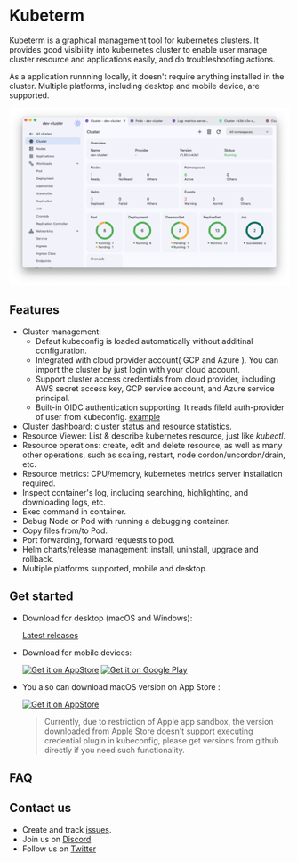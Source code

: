 # Kubeterm

Kubeterm is a graphical management tool for kubernetes clusters. It provides good visibility into kubernetes cluster to enable user manage cluster resource and applications easily, and do troubleshooting actions.

As a application runnning locally, it doesn't require anything installed in the cluster. Multiple platforms, including desktop and mobile device, are supported.

![screenshot](images/screenshot.png)

## Features

- Cluster management:
  - Defaut kubeconfig is loaded automatically without additinal configuration.
  - Integrated with cloud provider account( GCP and Azure ). You can import the cluster by just login with your cloud account. 
  - Support cluster access credentials from cloud provider, including AWS secret access key, GCP service account, and Azure service principal.
  - Built-in OIDC authentication supporting. It reads fileld auth-provider of user from kubeconfig. [example](https://github.com/kbterm/kubeterm/issues/9#issuecomment-2480673477)
- Cluster dashboard: cluster status and resource statistics.
- Resource Viewer: List & describe kubernetes resource, just like *kubectl*.
- Resource operations: create, edit and delete resource, as well as many other operations, such as scaling, restart, node cordon/uncordon/drain, etc.
- Resource metrics: CPU/memory, kubernetes metrics server installation required.
- Inspect container's log, including searching, highlighting, and downloading logs, etc.
- Exec command in container.
- Debug Node or Pod with running a debugging container.
- Copy files from/to Pod.
- Port forwarding, forward requests to pod.
- Helm charts/release management: install, uninstall, upgrade and rollback.
- Multiple platforms supported, mobile and desktop.

## Get started
- Download for desktop (macOS and Windows):

    [Latest releases](https://github.com/kbterm/kubeterm/releases/latest)

- Download for mobile devices:

    <a href="https://apps.apple.com/us/app/kubeterm-kubernetes-client/id6450548861"><img src="https://developer.apple.com/news/images/download-on-the-app-store-badge.png" alt="Get it on AppStore" width='120px'/></a>
    <a href='https://play.google.com/store/apps/details?id=com.kubeterm'><img alt='Get it on Google Play' src='https://upload.wikimedia.org/wikipedia/commons/7/78/Google_Play_Store_badge_EN.svg' width='135px' /></a>

- You also can download macOS version on App Store :

    <a href="https://apps.apple.com/us/app/kubeterm-kubernetes-client/id6450548861"><img src="https://developer.apple.com/news/images/download-on-the-app-store-badge.png" alt="Get it on AppStore" width='120px'/></a>

    > Currently, due to restriction of Apple app sandbox, the version downloaded from Apple Store doesn't support executing credential plugin in kubeconfig, please get versions from github directly if you need such functionality.

## FAQ


## Contact us

- Create and track [issues](https://github.com/kbterm/kubeterm/issues).
- Join us on [Discord](https://discord.gg/Jv4zEEBMR2)
- Follow us on [Twitter](https://twitter.com/kubeterm)

